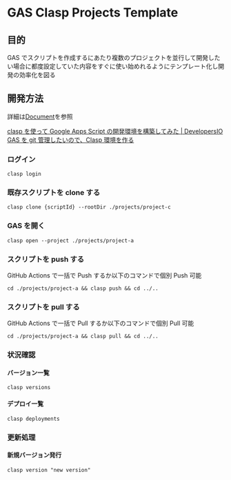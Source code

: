 # GAS Clasp Projects Template

## 目的

GAS でスクリプトを作成するにあたり複数のプロジェクトを並行して開発したい場合に都度設定していた内容をすぐに使い始めれるようにテンプレート化し開発の効率化を図る

## 開発方法

詳細は[Document](https://developers.google.com/apps-script/guides/clasp)を参照

[clasp を使って Google Apps Script の開発環境を構築してみた | DevelopersIO](https://dev.classmethod.jp/articles/vscode-clasp-setting/)  
[GAS を git 管理したいので、Clasp 環境を作る](https://zenn.dev/marusho/scraps/3579309aabf5eb)

### ログイン

```
clasp login
```

### 既存スクリプトを clone する

```
clasp clone {scriptId} --rootDir ./projects/project-c
```

### GAS を開く

```
clasp open --project ./projects/project-a
```

### スクリプトを push する

GitHub Actions で一括で Push するか以下のコマンドで個別 Push 可能

```
cd ./projects/project-a && clasp push && cd ../..
```

### スクリプトを pull する

GitHub Actions で一括で Pull するか以下のコマンドで個別 Pull 可能

```
cd ./projects/project-a && clasp pull && cd ../..
```

### 状況確認

#### バージョン一覧

```
clasp versions
```

#### デプロイ一覧

```
clasp deployments
```

### 更新処理

#### 新規バージョン発行

```
clasp version "new version"
```
